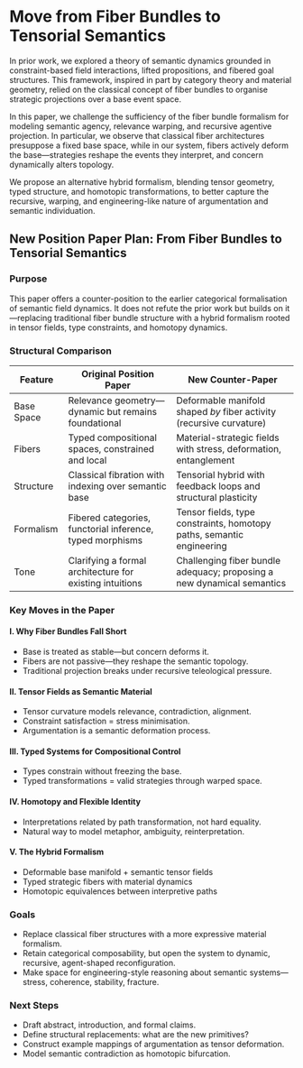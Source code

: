 # Move from Fiber Bundles to Tensorial Semantics
 
 In prior work, we explored a theory of semantic dynamics grounded in constraint-based field interactions, lifted propositions, and fibered goal structures. This framework, inspired in part by category theory and material geometry, relied on the classical concept of fiber bundles to organise strategic projections over a base event space.

 In this paper, we challenge the sufficiency of the fiber bundle formalism for modeling semantic agency, relevance warping, and recursive agentive projection. In particular, we observe that classical fiber architectures presuppose a fixed base space, while in our system, fibers actively deform the base—strategies reshape the events they interpret, and concern dynamically alters topology.

 We propose an alternative hybrid formalism, blending tensor geometry, typed structure, and homotopic transformations, to better capture the recursive, warping, and engineering-like nature of argumentation and semantic individuation.

## New Position Paper Plan: From Fiber Bundles to Tensorial Semantics

### Purpose
This paper offers a counter-position to the earlier categorical formalisation of semantic field dynamics. It does not refute the prior work but builds on it—replacing traditional fiber bundle structure with a hybrid formalism rooted in tensor fields, type constraints, and homotopy dynamics.
###  Structural Comparison

| Feature | Original Position Paper | New Counter-Paper |
|--|--|-|
| Base Space | Relevance geometry—dynamic but remains foundational | Deformable manifold shaped *by* fiber activity (recursive curvature) |
| Fibers | Typed compositional spaces, constrained and local | Material-strategic fields with stress, deformation, entanglement |
| Structure | Classical fibration with indexing over semantic base | Tensorial hybrid with feedback loops and structural plasticity |
| Formalism | Fibered categories, functorial inference, typed morphisms | Tensor fields, type constraints, homotopy paths, semantic engineering |
| Tone | Clarifying a formal architecture for existing intuitions | Challenging fiber bundle adequacy; proposing a new dynamical semantics |
###  Key Moves in the Paper

#### I. Why Fiber Bundles Fall Short
- Base is treated as stable—but concern deforms it.
- Fibers are not passive—they reshape the semantic topology.
- Traditional projection breaks under recursive teleological pressure.

#### II. Tensor Fields as Semantic Material
- Tensor curvature models relevance, contradiction, alignment.
- Constraint satisfaction = stress minimisation.
- Argumentation is a semantic deformation process.

#### III. Typed Systems for Compositional Control
- Types constrain without freezing the base.
- Typed transformations = valid strategies through warped space.

#### IV. Homotopy and Flexible Identity
- Interpretations related by path transformation, not hard equality.
- Natural way to model metaphor, ambiguity, reinterpretation.

#### V. The Hybrid Formalism
- Deformable base manifold + semantic tensor fields
- Typed strategic fibers with material dynamics
- Homotopic equivalences between interpretive paths

###  Goals

- Replace classical fiber structures with a more expressive material formalism.
- Retain categorical composability, but open the system to dynamic, recursive, agent-shaped reconfiguration.
- Make space for engineering-style reasoning about semantic systems—stress, coherence, stability, fracture.

### Next Steps

- Draft abstract, introduction, and formal claims.
- Define structural replacements: what are the new primitives?
- Construct example mappings of argumentation as tensor deformation.
- Model semantic contradiction as homotopic bifurcation.

